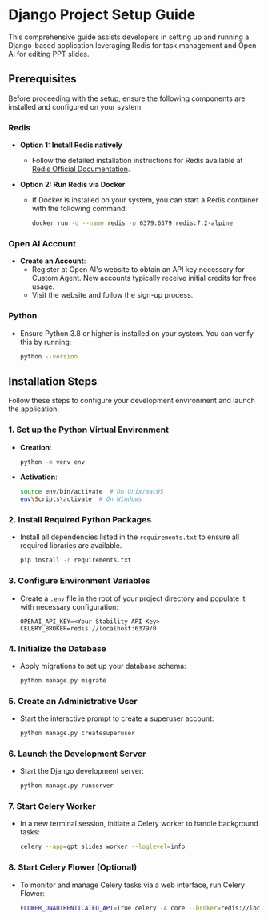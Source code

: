 # Django Project Setup Guide

This comprehensive guide assists developers in setting up and running a Django-based application leveraging Redis for task management and Open Ai for editing PPT slides.

## Prerequisites

Before proceeding with the setup, ensure the following components are installed and configured on your system:

### Redis

- **Option 1: Install Redis natively**
  - Follow the detailed installation instructions for Redis available at [Redis Official Documentation](https://redis.io/docs/latest/operate/oss_and_stack/install/install-redis/).

- **Option 2: Run Redis via Docker**
  - If Docker is installed on your system, you can start a Redis container with the following command:

    ```bash
    docker run -d --name redis -p 6379:6379 redis:7.2-alpine
    ```

### Open AI Account

- **Create an Account**:
  - Register at Open AI's website to obtain an API key necessary for Custom Agent. New accounts typically receive initial credits for free usage.
  - Visit the website and follow the sign-up process.

### Python

- Ensure Python 3.8 or higher is installed on your system. You can verify this by running:

  ```bash
  python --version
  ```

## Installation Steps

Follow these steps to configure your development environment and launch the application.

### 1. Set up the Python Virtual Environment

- **Creation**:

  ```bash
  python -m venv env
  ```

- **Activation**:

  ```bash
  source env/bin/activate  # On Unix/macOS
  env\Scripts\activate  # On Windows
  ```

### 2. Install Required Python Packages

- Install all dependencies listed in the `requirements.txt` to ensure all required libraries are available.

  ```bash
  pip install -r requirements.txt
  ```

### 3. Configure Environment Variables

- Create a `.env` file in the root of your project directory and populate it with necessary configuration:

  ```plaintext
  OPENAI_API_KEY=<Your Stability API Key>
  CELERY_BROKER=redis://localhost:6379/0
  ```

### 4. Initialize the Database

- Apply migrations to set up your database schema:

  ```bash
  python manage.py migrate
  ```

### 5. Create an Administrative User

- Start the interactive prompt to create a superuser account:

  ```bash
  python manage.py createsuperuser
  ```

### 6. Launch the Development Server

- Start the Django development server:

  ```bash
  python manage.py runserver
  ```

### 7. Start Celery Worker

- In a new terminal session, initiate a Celery worker to handle background tasks:

  ```bash
  celery --app=gpt_slides worker --loglevel=info
  ```

### 8. Start Celery Flower (Optional)

- To monitor and manage Celery tasks via a web interface, run Celery Flower:

  ```bash
  FLOWER_UNAUTHENTICATED_API=True celery -A core --broker=redis://localhost:6379/0 flower --port=5555
  ```